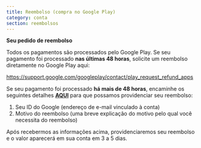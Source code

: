 ```yaml
---
title: Reembolso (compra no Google Play)
category: conta
section: reembolsos
---
```

**Seu pedido de reembolso**


Todos os pagamentos são processados pelo Google Play. Se seu pagamento foi processado **nas últimas 48 horas**, solicite um reembolso diretamente no Google Play aqui:


<https://support.google.com/googleplay/contact/play_request_refund_apps>


 


Se seu pagamento foi processado **há mais de 48 horas**, encaminhe os seguintes detalhes **[AQUI](https://help.studycat.com/hc/en-gb/requests/new)** para que possamos providenciar seu reembolso:


1. Seu ID do Google (endereço de e-mail vinculado à conta)
2. Motivo do reembolso (uma breve explicação do motivo pelo qual você necessita do reembolso)


Após recebermos as informações acima, providenciaremos seu reembolso e o valor aparecerá em sua conta em 3 a 5 dias.